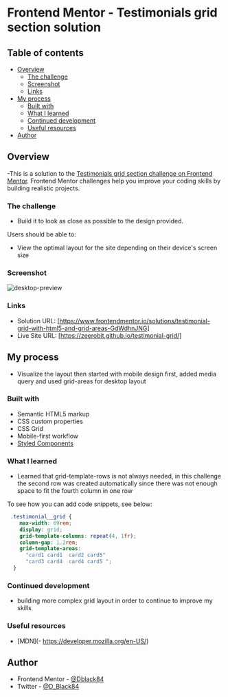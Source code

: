 # Frontend Mentor - Testimonials grid section solution


## Table of contents

- [Overview](#overview)
  - [The challenge](#the-challenge)
  - [Screenshot](#screenshot)
  - [Links](#links)
- [My process](#my-process)
  - [Built with](#built-with)
  - [What I learned](#what-i-learned)
  - [Continued development](#continued-development)
  - [Useful resources](#useful-resources)
- [Author](#author)



## Overview

-This is a solution to the [Testimonials grid section challenge on Frontend Mentor](https://www.frontendmentor.io/challenges/testimonials-grid-section-Nnw6J7Un7). Frontend Mentor challenges help you improve your coding skills by building realistic projects. 


### The challenge

- Build it to look as close as possible to the design provided.

Users should be able to:

- View the optimal layout for the site depending on their device's screen size

### Screenshot

![desktop-preview](https://user-images.githubusercontent.com/49578782/147886177-b0f95ea7-0523-473a-9dc0-386aa57b5fd3.jpg)


### Links

- Solution URL: [https://www.frontendmentor.io/solutions/testimonial-grid-with-html5-and-grid-areas-GdWdhnJNG]
- Live Site URL: [https://zeerobit.github.io/testimonial-grid/]

## My process

- Visualize the layout then started with mobile design first, added media query and used grid-areas for desktop layout

### Built with

- Semantic HTML5 markup
- CSS custom properties
- CSS Grid
- Mobile-first workflow
- [Styled Components](https://fonts.google.com/specimen/Barlow+Semi+Condensed)


### What I learned

- Learned that grid-template-rows is not always needed, in this challenge the second row was created automatically since there was not enough space to fit the fourth column in one row

To see how you can add code snippets, see below:


```css
 .testimonial__grid {
    max-width: 69rem;
    display: grid;
    grid-template-columns: repeat(4, 1fr);
    column-gap: 1.2rem;
    grid-template-areas:
      "card1 card1  card2 card5"
      "card3 card4  card4 card5 ";
  }
```


### Continued development

- building more complex grid layout in order to continue to improve my skills


### Useful resources

- [MDN](- https://developer.mozilla.org/en-US/) 


## Author

- Frontend Mentor - [@Dblack84](https://www.frontendmentor.io/profile/Dblack84)
- Twitter - [@D_Black84](https://www.twitter.com/D_Black84)
